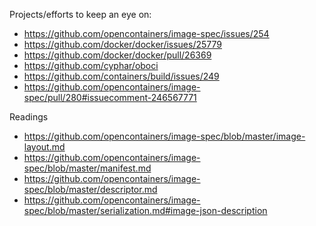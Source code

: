 Projects/efforts to keep an eye on:

- https://github.com/opencontainers/image-spec/issues/254
- https://github.com/docker/docker/issues/25779
- https://github.com/docker/docker/pull/26369
- https://github.com/cyphar/oboci
- https://github.com/containers/build/issues/249
- https://github.com/opencontainers/image-spec/pull/280#issuecomment-246567771


Readings

- https://github.com/opencontainers/image-spec/blob/master/image-layout.md
- https://github.com/opencontainers/image-spec/blob/master/manifest.md
- https://github.com/opencontainers/image-spec/blob/master/descriptor.md
- https://github.com/opencontainers/image-spec/blob/master/serialization.md#image-json-description

